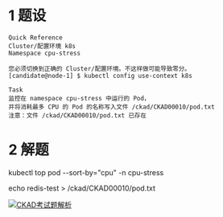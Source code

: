 
# 1 题设

```
Quick Reference
Cluster/配置环境 k8s
Namespace cpu-stress

您必须切换到正确的 Cluster/配置环境。不这样做可能导致零分。
[candidate@node-1] $ kubectl config use-context k8s

Task
监控在 namespace cpu-stress 中运行的 Pod，
并将消耗最多 CPU 的 Pod 的名称写入文件 /ckad/CKAD00010/pod.txt
注意：文件 /ckad/CKAD00010/pod.txt 已存在
```



# 2 解题 


kubectl top pod --sort-by="cpu" -n cpu-stress

echo redis-test > /ckad/CKAD00010/pod.txt

[![CKAD考试题解析](https://www.ljh.cool/wp-content/uploads/2023/02/image-106.png)](https://www.ljh.cool/wp-content/uploads/2023/02/image-106.png)
